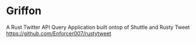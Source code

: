 # Griffon
A Rust Twitter API Query Application built ontop of Shuttle and Rusty Tweet https://github.com/Enforcer007/rustytweet
